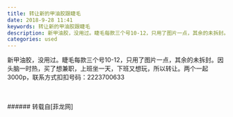 ```yaml
---
title: 转让新的甲油胶跟睫毛
date: 2018-9-28 11:41
keywords: 转让新的甲油胶跟睫毛
description: 新甲油胶，没用过。睫毛每款三个号10-12，只用了图片一点，其余的未拆封。因头脑一时热，买了想兼职，上班坐一天，下班又想玩，所以转让。两个一起3000p，联系方式扣扣号码：2223700633
categories: used
---
```

<td class="t_f" id="postmessage_1896348">

新甲油胶，没用过。睫毛每款三个号10-12，只用了图片一点，其余的未拆封。因头脑一时热，买了想兼职，上班坐一天，下班又想玩，所以转让。两个一起3000p，联系方式扣扣号码：2223700633<br/>
<img alt="" border="0" class="zoom" data-cf-modified-b5a21c57775b6ef486f38583-="" file="http://www.flw.ph/data/appbyme/upload/image/201809/28/wA841jG1DVJg.jpg" id="aimg_Jr233" lazyloadthumb="1" onclick="" onmouseover="" src="http://www.flw.ph/data/appbyme/upload/image/201809/28/wA841jG1DVJg.jpg"/><br/>
<br/>
<img alt="" border="0" class="zoom" data-cf-modified-b5a21c57775b6ef486f38583-="" file="http://www.flw.ph/data/appbyme/upload/image/201809/28/W3GS7BSvglDL.jpg" id="aimg_C6D87" lazyloadthumb="1" onclick="" onmouseover="" src="http://www.flw.ph/data/appbyme/upload/image/201809/28/W3GS7BSvglDL.jpg"/><br/>
<br/>
</td>
###### 转载自[菲龙网]